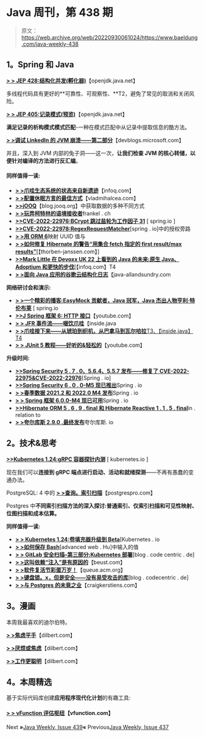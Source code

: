 # Java 周刊，第 438 期

> 原文：<https://web.archive.org/web/20220930061024/https://www.baeldung.com/java-weekly-438>

## 1。Spring 和 Java

[**> > JEP 428:结构化并发(孵化器)**](https://web.archive.org/web/20220811165416/https://openjdk.java.net/jeps/428)【openjdk.java.net】

多线程代码具有更好的**可靠性、可观察性、**T2，避免了常见的取消和关闭风险。

[**> > JEP 405:记录模式(预览)**](https://web.archive.org/web/20220811165416/https://openjdk.java.net/jeps/405)【openjdk.java.net】

**满足记录的析构模式模式匹配**-一种在模式匹配中从记录中提取信息的酷方法。

[**> >调试 LinkedIn 的 JVM 崩溃——第二部分**](https://web.archive.org/web/20220811165416/https://devblogs.microsoft.com/java/debugging-a-jvm-crash-for-linkedin-part-2/)【devblogs.microsoft.com】

并且，深入到 JVM 内部的兔子洞——这一次，**让我们检查 JVM 的核心转储，以便针对编译的方法进行反汇编**。

#### 同样值得一读:

*   [**> >爪哇生态系统的状态来自新遗迹**](https://web.archive.org/web/20220811165416/https://www.infoq.com/news/2022/05/java-ecosystem-report-2022)【infoq.com】
*   [**> >配置休眠方言的最佳方式**](https://web.archive.org/web/20220811165416/https://vladmihalcea.com/hibernate-dialect/)【vladmihalcea.com】
*   [**>>jOOQ**](https://web.archive.org/web/20220811165416/https://blog.jooq.org/the-many-different-ways-to-fetch-data-in-jooq/)【blog.jooq.org】中获取数据的多种不同方式
*   [**> >玩弄柯特林的语境接收者**](https://web.archive.org/web/20220811165416/https://blog.frankel.ch/kotlin-context-receivers/)frankel . ch
*   [**>>CVE-2022-22976:BCrypt 跳过盐轮为工作因子 31**](https://web.archive.org/web/20220811165416/https://spring.io/blog/2022/05/15/cve-2022-22976-bcrypt-skips-salt-rounds-for-work-factor-of-31) [ spring.io ]
*   [**>>CVE-2022-22978:RegexRequestMatcher**](https://web.archive.org/web/20220811165416/https://spring.io/blog/2022/05/15/cve-2022-22978-authorization-bypass-in-regexrequestmatcher)[spring . io]中的授权旁路
*   [**> >用 ORM 6**](https://web.archive.org/web/20220811165416/https://in.relation.to/2022/05/12/orm-uuid-mapping/)映射 UUID 值与
*   [**> >如何修复 Hibernate 的警告“用集合 fetch 指定的 first result/max results”**](https://web.archive.org/web/20220811165416/https://thorben-janssen.com/hibernate-warning-firstresult-maxresults/)[【thorben-janssen.com】]
*   [**>>Mark Little 在 Devoxx UK 22 上看到的 Java 的未来:原生 Java、Adoptium 和更快的步伐**](https://web.archive.org/web/20220811165416/https://www.infoq.com/news/2022/05/future-java-may22/)[【infoq.com】T4
*   [**> >面向 Java 应用的谷歌云结构化日志**](https://web.archive.org/web/20220811165416/http://www.java-allandsundry.com/2022/05/google-cloud-structured-logging-for.html)【java-allandsundry.com

**网络研讨会和演示:**

*   [**> >一个精彩的播客:EasyMock 贡献者，Java 冠军，Java 杰出人物亨利·特伦布莱**](https://web.archive.org/web/20220811165416/https://spring.io/blog/2022/05/12/a-bootiful-podcast-easymock-contributor-java-champion-and-java-luminary-henri-tremblay) [ spring.io
*   [**>>J Spring 框架 6: HTTP 接口**](https://web.archive.org/web/20220811165416/https://www.youtube.com/watch?v=A1V71peRNn0)【youtube.com】
*   [**> > JFR 事件流——啜饮爪哇**](https://web.archive.org/web/20220811165416/https://inside.java/2022/05/12/sip49/)【inside.java
*   [**> >爪哇接下来——从琥珀到织机，从巴拿马到瓦尔哈拉**T3、【inside.java】T4](https://web.archive.org/web/20220811165416/https://inside.java/2022/05/09/java-next/)
*   [**> > JUnit 5 教程——好听的&轻松的**](https://web.archive.org/web/20220811165416/https://www.youtube.com/watch?v=6uSnF6IuWIw)【youtube.com】

**升级时间:**

*   [**>>Spring Security 5 . 7 . 0、5.6.4、5.5.7 发布——修复了 CVE-2022-22975&CVE-2022-22976**](https://web.archive.org/web/20220811165416/https://spring.io/blog/2022/05/15/spring-security-5-7-0-5-6-4-5-5-7-released-fixes-cve-2022-22975-cve-2022-22976)[Spring . io]
*   [**>>Spring Security 6 . 0 . 0-M5 现已推出**](https://web.archive.org/web/20220811165416/https://spring.io/blog/2022/05/18/spring-security-6-0-0-m5-available-now)Spring . io
*   [**> >春季数据 2021.2 和 2022.0 M4 发布**](https://web.archive.org/web/20220811165416/https://spring.io/blog/2022/05/13/spring-data-2021-2-and-2022-0-m4-released)Spring . io
*   [**> > Spring 框架 6.0.0-M4 现已可用**](https://web.archive.org/web/20220811165416/https://spring.io/blog/2022/05/12/spring-framework-6-0-0-m4-available-now)Spring . io
*   [**>>Hibernate ORM 5 . 6 . 9 . final 和 Hibernate Reactive 1 . 1 . 5 . final**](https://web.archive.org/web/20220811165416/https://in.relation.to/2022/05/16/hibernate-orm-569-and-reactive-115/)in . relation to
*   [**> >夸尔库斯 2.9.0 .最终发布**](https://web.archive.org/web/20220811165416/https://quarkus.io/blog/quarkus-2-9-0-final-released/)夸尔库斯. io

## 2。技术&思考

[**>>Kubernetes 1.24:gRPC 容器探针内测**](https://web.archive.org/web/20220811165416/https://kubernetes.io/blog/2022/05/13/grpc-probes-now-in-beta/) [ kubernetes.io ]

现在我们可以**连接到 gRPC 端点进行启动、活动和就绪探测**——不再有愚蠢的变通办法。

PostgreSQL: 4 中的 [**> >查询。索引扫描**](https://web.archive.org/web/20220811165416/https://postgrespro.com/blog/pgsql/5969493)【postgrespro.com】

Postgres 中**不同索引扫描方法的深入探讨:普通索引、仅索引扫描和可见性映射、位图扫描和成本估算。**

**同样值得一读:**

*   [**> > Kubernetes 1.24:卷填充器升级到 Beta**](https://web.archive.org/web/20220811165416/https://kubernetes.io/blog/2022/05/16/volume-populators-beta/)[Kubernetes . io
*   [**> >如何保存 Bash**](https://web.archive.org/web/20220811165416/https://advancedweb.hu/how-to-save-entered-values-in-bash/)[advanced web . Hu]中输入的值
*   [**> > GitLab 安全扫描–第三部分:Kubernetes 部署**](https://web.archive.org/web/20220811165416/https://blog.codecentric.de/en/2022/05/gitlab-security-scanning-part-3-kubernetes-deployments/)[blog . code centric . de]
*   [**> >这叫依赖“注入”是有原因的**](https://web.archive.org/web/20220811165416/https://www.beust.com/weblog/its-called-dependency-injection-for-a-reason/)【beust.com】
*   [**> >软件复活节彩蛋万岁！**](https://web.archive.org/web/20220811165416/https://queue.acm.org/detail.cfm?id=3534857)【queue.acm.org】
*   [**> >键盘锁。x，但是安全——没有易受攻击的库**](https://web.archive.org/web/20220811165416/https://blog.codecentric.de/en/2022/05/keycloak-x-but-secure-without-vulnerable-libraries/)[blog . codecentric . de]
*   [**> >与 Postgres 的未竟之业**](https://web.archive.org/web/20220811165416/https://www.craigkerstiens.com/2022/05/18/unfinished-business-with-postgres/)【craigkerstiens.com】

## 3。漫画

本周我最喜欢的迪尔伯特。

[**> >焦虑平手**](https://web.archive.org/web/20220811165416/https://dilbert.com/strip/2022-05-19)【dilbert.com】

[**> >厌烦或焦虑**](https://web.archive.org/web/20220811165416/https://dilbert.com/strip/2022-05-16)【dilbert.com】

[**> >工作更聪明**](https://web.archive.org/web/20220811165416/https://dilbert.com/strip/2022-05-14)【dilbert.com】

## 4。本周精选

基于实际代码库创建**应用程序现代化计划**的有趣工具:

#### [> > vFunction 评估枢纽](/web/20220811165416/https://www.baeldung.com/vfunction-free-trial-2a3k)【vfunction.com】

Next **»**[Java Weekly, Issue 439](/web/20220811165416/https://www.baeldung.com/java-weekly-439)**«** Previous[Java Weekly, Issue 437](/web/20220811165416/https://www.baeldung.com/java-weekly-437)